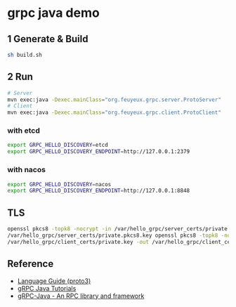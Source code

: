 # grpc java demo

## 1 Generate & Build

```bash
sh build.sh
```

## 2 Run

```bash
# Server
mvn exec:java -Dexec.mainClass="org.feuyeux.grpc.server.ProtoServer"
# Client
mvn exec:java -Dexec.mainClass="org.feuyeux.grpc.client.ProtoClient"
```

### with etcd

```bash
export GRPC_HELLO_DISCOVERY=etcd
export GRPC_HELLO_DISCOVERY_ENDPOINT=http://127.0.0.1:2379
```

### with nacos

```bash
export GRPC_HELLO_DISCOVERY=nacos
export GRPC_HELLO_DISCOVERY_ENDPOINT=http://127.0.0.1:8848
```

## TLS

```bash
openssl pkcs8 -topk8 -nocrypt -in /var/hello_grpc/server_certs/private.key -out
/var/hello_grpc/server_certs/private.pkcs8.key openssl pkcs8 -topk8 -nocrypt -in
/var/hello_grpc/client_certs/private.key -out /var/hello_grpc/client_certs/private.pkcs8.key
```

## Reference

- [Language Guide (proto3)](https://developers.google.com/protocol-buffers/docs/proto3)
- [gRPC Java Tutorials](https://grpc.io/docs/tutorials/basic/java.html)
- [gRPC-Java - An RPC library and framework](https://github.com/grpc/grpc-java)